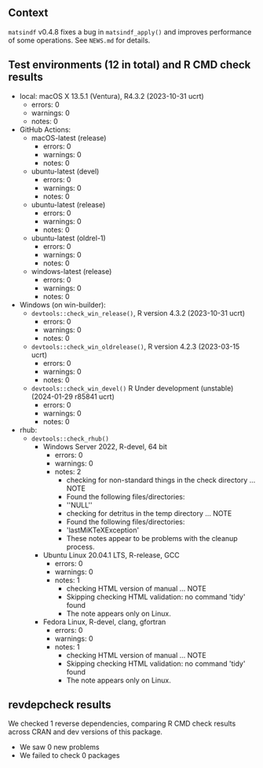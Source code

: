## Context

`matsindf` v0.4.8
fixes a bug in `matsindf_apply()` and
improves performance of some operations.
See `NEWS.md` for details.


## Test environments (12 in total) and R CMD check results

* local: macOS X 13.5.1 (Ventura), R4.3.2 (2023-10-31 ucrt)
    * errors: 0
    * warnings: 0
    * notes: 0
* GitHub Actions: 
    * macOS-latest (release)
        * errors: 0
        * warnings: 0
        * notes: 0
    * ubuntu-latest (devel)
        * errors: 0
        * warnings: 0
        * notes: 0
    * ubuntu-latest (release)
        * errors: 0
        * warnings: 0
        * notes: 0
    * ubuntu-latest (oldrel-1)
        * errors: 0
        * warnings: 0
        * notes: 0
    * windows-latest (release)
        * errors: 0
        * warnings: 0
        * notes: 0
* Windows (on win-builder):
    * `devtools::check_win_release()`, R version 4.3.2 (2023-10-31 ucrt)
        * errors: 0
        * warnings: 0
        * notes: 0
    * `devtools::check_win_oldrelease()`, R version 4.2.3 (2023-03-15 ucrt)
        * errors: 0
        * warnings: 0
        * notes: 0
    * `devtools::check_win_devel()` R Under development (unstable) (2024-01-29 r85841 ucrt)
        * errors: 0
        * warnings: 0
        * notes: 0
* rhub:
    * `devtools::check_rhub()`
        * Windows Server 2022, R-devel, 64 bit
            * errors: 0
            * warnings: 0
            * notes: 2 
                - checking for non-standard things in the check directory ... NOTE
                - Found the following files/directories:
                - ''NULL''
                - checking for detritus in the temp directory ... NOTE
                - Found the following files/directories:
                - 'lastMiKTeXException'
                - These notes appear to be problems with the cleanup process.
        * Ubuntu Linux 20.04.1 LTS, R-release, GCC
            * errors: 0
            * warnings: 0
            * notes: 1
              - checking HTML version of manual ... NOTE
              - Skipping checking HTML validation: no command 'tidy' found
              - The note appears only on Linux.
        * Fedora Linux, R-devel, clang, gfortran
            * errors: 0
            * warnings: 0
            * notes: 1
              - checking HTML version of manual ... NOTE
              - Skipping checking HTML validation: no command 'tidy' found
              - The note appears only on Linux.



## revdepcheck results

We checked 1 reverse dependencies, comparing R CMD check results across CRAN and dev versions of this package.

 * We saw 0 new problems
 * We failed to check 0 packages

